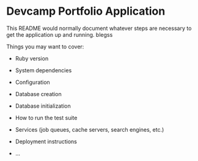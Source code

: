 # Devcamp Portfolio Application

This README would normally document whatever steps are necessary to get the
application up and running. blegss

Things you may want to cover:

* Ruby version

* System dependencies

* Configuration

* Database creation

* Database initialization

* How to run the test suite

* Services (job queues, cache servers, search engines, etc.)

* Deployment instructions

* ...
